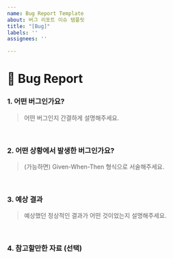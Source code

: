 ```yaml
---
name: Bug Report Template
about: 버그 리포트 이슈 템플릿
title: "[Bug]"
labels: ''
assignees: ''

---
```


# 🐞 Bug Report

### 1. 어떤 버그인가요?

> 어떤 버그인지 간결하게 설명해주세요.

<br>

### 2. 어떤 상황에서 발생한 버그인가요?

> (가능하면) Given-When-Then 형식으로 서술해주세요.

<br>

### 3. 예상 결과

> 예상했던 정상적인 결과가 어떤 것이었는지 설명해주세요.

<br>

### 4. 참고할만한 자료 (선택)
